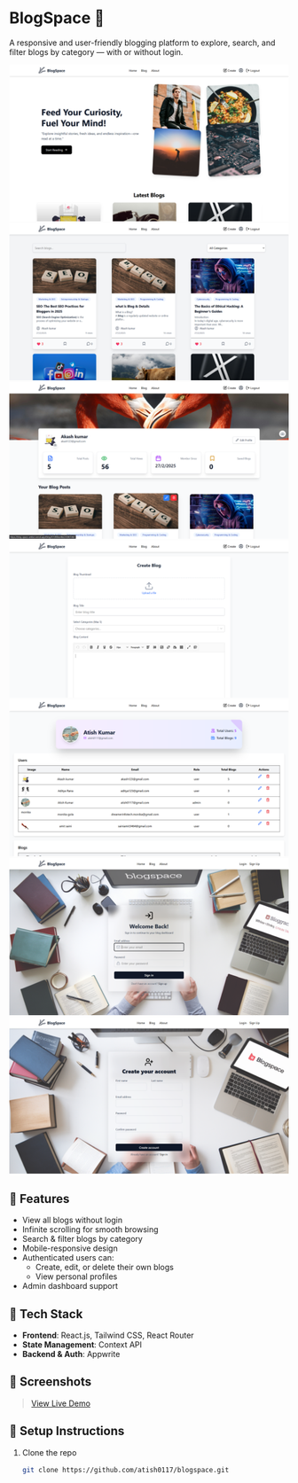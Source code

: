 # BlogSpace 📝

A responsive and user-friendly blogging platform to explore, search, and filter blogs by category — with or without login.

![BlogSpace Screenshot](./public/screenShot-1.png) 
![BlogSpace Screenshot](./public/screenShot-2.png) 
![BlogSpace Screenshot](./public/screenShot-3.png) 
![BlogSpace Screenshot](./public/screenShot-4.png) 
![BlogSpace Screenshot](./public/screenShot-5.png) 
![BlogSpace Screenshot](./public/screenShot-6.png) 
![BlogSpace Screenshot](./public/screenShot-7.png) 

## 🚀 Features

- View all blogs without login
- Infinite scrolling for smooth browsing
- Search & filter blogs by category
- Mobile-responsive design
- Authenticated users can:
  - Create, edit, or delete their own blogs
  - View personal profiles
- Admin dashboard support

## 🧰 Tech Stack

- **Frontend**: React.js, Tailwind CSS, React Router
- **State Management**: Context API
- **Backend & Auth**: Appwrite

## 📸 Screenshots

>[View Live Demo](https://blog-space-atish0117s-projects.vercel.app)

## 🔧 Setup Instructions

1. Clone the repo  
   ```bash
   git clone https://github.com/atish0117/blogspace.git
